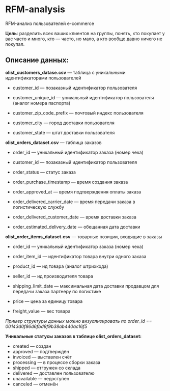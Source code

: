 # RFM-analysis
RFM-анализ пользователей e-commerce

**Цель**: разделить всех ваших клиентов на группы, понять, кто покупает у вас часто и много, кто — часто, но мало, а кто вообще давно ничего не покупал.

## Описание данных:

**olist_customers_datase.csv** — таблица с уникальными идентификаторами пользователей
- customer_id — позаказный идентификатор пользователя
- customer_unique_id —  уникальный идентификатор пользователя  (аналог номера паспорта)

- customer_zip_code_prefix —  почтовый индекс пользователя

- customer_city —  город доставки пользователя

- customer_state —  штат доставки пользователя

**olist_orders_dataset.csv** —  таблица заказов
- order_id —  уникальный идентификатор заказа (номер чека)

- customer_id —  позаказный идентификатор пользователя

- order_status —  статус заказа

- order_purchase_timestamp —  время создания заказа

- order_approved_at —  время подтверждения оплаты заказа

- order_delivered_carrier_date —  время передачи заказа в логистическую службу

- order_delivered_customer_date —  время доставки заказа

- order_estimated_delivery_date —  обещанная дата доставки

**olist_order_items_dataset.csv** —  товарные позиции, входящие в заказы
- order_id —  уникальный идентификатор заказа (номер чека)

- order_item_id —  идентификатор товара внутри одного заказа

- product_id —  ид товара (аналог штрихкода)

- seller_id — ид производителя товара

- shipping_limit_date —  максимальная дата доставки продавцом для передачи заказа партнеру по логистике

- price —  цена за единицу товара

- freight_value —  вес товара

*Пример структуры данных можно визуализировать по order_id == 00143d0f86d6fbd9f9b38ab440ac16f5*

**Уникальные статусы заказов в таблице olist_orders_dataset:**

- created —  создан
- approved —  подтверждён
- invoiced —  выставлен счёт
- processing —  в процессе сборки заказа
- shipped —  отгружен со склада
- delivered —  доставлен пользователю
- unavailable —  недоступен
- canceled —  отменён
